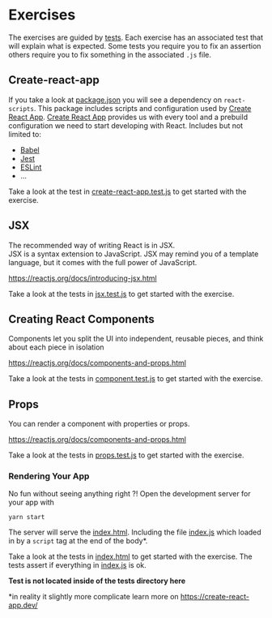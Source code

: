 # Exercises

The exercises are guided by [tests](./src/__tests__).
Each exercise has an associated test that will explain what is expected.
Some tests you require you to fix an assertion others require you to fix something in the associated `.js` file. 


## Create-react-app

If you take a look at [package.json](./package.json) you will see a dependency on `react-scripts`.
This package includes scripts and configuration used by [Create React App](https://create-react-app.dev/).
[Create React App](https://create-react-app.dev/) provides us with every tool and a prebuild configuration we need to start developing with React.
Includes but not limited to:
- [Babel](https://babeljs.io/)
- [Jest](https://jestjs.io/)
- [ESLint](https://eslint.org/)
- ... 

Take a look at the test in [create-react-app.test.js](./src/__tests__/create-react-app.test.js) to get started with the exercise.

## JSX

The recommended way of writing React is in JSX.    
JSX is a syntax extension to JavaScript. 
JSX may remind you of a template language, but it comes with the full power of JavaScript.

https://reactjs.org/docs/introducing-jsx.html      

Take a look at the tests in [jsx.test.js](./src/__tests__/jsx.test.js) to get started with the exercise.

## Creating React Components

Components let you split the UI into independent, reusable pieces, and think about each piece in isolation

https://reactjs.org/docs/components-and-props.html

Take a look at the tests in [component.test.js](./src/__tests__/component.test.js) to get started with the exercise.

## Props

You can render a component with properties or props.

https://reactjs.org/docs/components-and-props.html

Take a look at the tests in [props.test.js](./src/__tests__/props.test.js) to get started with the exercise.

### Rendering Your App

No fun without seeing anything right ?!
Open the development server for your app with

```
yarn start
```

The server will serve the [index.html](./public/index.html). 
Including the file [index.js](./src/index.js) which loaded in by a `script` tag at the end of the body*. 

Take a look at the tests in [index.html](./public/index.html) to get started with the exercise.
The tests assert if everything in [index.js](./src/index.js) is ok.

**Test is not located inside of the __tests__ directory here**

*in reality it slightly more complicate learn more on https://create-react-app.dev/